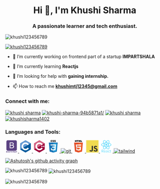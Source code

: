 <h1 align="center">Hi 👋, I'm Khushi Sharma</h1>

<h3 align="center">A passionate learner and tech enthusiast.</h3>

<p align="left"> <img src="https://komarev.com/ghpvc/?username=khushi123456789&label=Profile%20views&color=0e75b6&style=flat" alt="khushi123456789" /> </p>

<p align="left"> <a href="https://github.com/ryo-ma/github-profile-trophy"><img src="https://github-profile-trophy.vercel.app/?username=khushi123456789" alt="khushi123456789" /></a> </p>

- 🔭 I’m currently working on frontend part of a startup **IMPARTSHALA**

- 🌱 I’m currently learning **Reactjs**

- 🤝 I’m looking for help with **gaining internship.**



- 📫 How to reach me **khushimtj12345@gmail.com**

<h3 align="left">Connect with me:</h3>
<p align="left">
<a href="https://codepen.io/khushi sharma" target="blank"><img align="center" src="https://raw.githubusercontent.com/rahuldkjain/github-profile-readme-generator/master/src/images/icons/Social/codepen.svg" alt="khushi sharma" height="30" width="40" /></a>
<a href="https://linkedin.com/in/khushi-sharma-94b5871a1/" target="blank"><img align="center" src="https://raw.githubusercontent.com/rahuldkjain/github-profile-readme-generator/master/src/images/icons/Social/linked-in-alt.svg" alt="khushi-sharma-94b5871a1/" height="30" width="40" /></a>
<a href="https://codesandbox.com/khushi sharma" target="blank"><img align="center" src="https://cdn.jsdelivr.net/npm/simple-icons@3.0.1/icons/codesandbox.svg" alt="khushi sharma" height="30" width="40" /></a>
<a href="https://www.hackerrank.com/khushisharma1402" target="blank"><img align="center" src="https://raw.githubusercontent.com/rahuldkjain/github-profile-readme-generator/master/src/images/icons/Social/hackerrank.svg" alt="khushisharma1402" height="30" width="40" /></a>
</p>

<h3 align="left">Languages and Tools:</h3>
<p align="left"> <a href="https://getbootstrap.com" target="_blank"> <img src="https://raw.githubusercontent.com/devicons/devicon/master/icons/bootstrap/bootstrap-plain-wordmark.svg" alt="bootstrap" width="40" height="40"/> </a> <a href="https://www.cprogramming.com/" target="_blank"> <img src="https://raw.githubusercontent.com/devicons/devicon/master/icons/c/c-original.svg" alt="c" width="40" height="40"/> </a> <a href="https://www.w3schools.com/cpp/" target="_blank"> <img src="https://raw.githubusercontent.com/devicons/devicon/master/icons/cplusplus/cplusplus-original.svg" alt="cplusplus" width="40" height="40"/> </a> <a href="https://www.w3schools.com/css/" target="_blank"> <img src="https://raw.githubusercontent.com/devicons/devicon/master/icons/css3/css3-original-wordmark.svg" alt="css3" width="40" height="40"/> </a> <a href="https://git-scm.com/" target="_blank"> <img src="https://www.vectorlogo.zone/logos/git-scm/git-scm-icon.svg" alt="git" width="40" height="40"/> </a> <a href="https://www.w3.org/html/" target="_blank"> <img src="https://raw.githubusercontent.com/devicons/devicon/master/icons/html5/html5-original-wordmark.svg" alt="html5" width="40" height="40"/> </a> <a href="https://developer.mozilla.org/en-US/docs/Web/JavaScript" target="_blank"> <img src="https://raw.githubusercontent.com/devicons/devicon/master/icons/javascript/javascript-original.svg" alt="javascript" width="40" height="40"/> </a> <a href="https://reactjs.org/" target="_blank"> <img src="https://raw.githubusercontent.com/devicons/devicon/master/icons/react/react-original-wordmark.svg" alt="react" width="40" height="40"/> </a> <a href="https://tailwindcss.com/" target="_blank"> <img src="https://www.vectorlogo.zone/logos/tailwindcss/tailwindcss-icon.svg" alt="tailwind" width="40" height="40"/> </a> </p>

[![Ashutosh's github activity graph](https://activity-graph.herokuapp.com/graph?username=khushi123456789&theme=github)](https://github.com/ashutosh00710/github-readme-activity-graph)

<p><img align="left" src="https://github-readme-stats.vercel.app/api/top-langs?username=khushi123456789&show_icons=true&locale=en&layout=compact" alt="khushi123456789" /></p>

<p>&nbsp;<img align="center" src="https://github-readme-stats.vercel.app/api?username=khushi123456789&show_icons=true&locale=en" alt="khushi123456789" /></p>

<p><img align="center" src="https://github-readme-streak-stats.herokuapp.com/?user=khushi123456789&" alt="khushi123456789" /></p>
